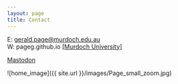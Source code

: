```yaml
--- 
layout: page
title: Contact
---
```



E: gerald.page@murdoch.edu.au  
W: pageg.github.io
[[Murdoch University]](https://researchportal.murdoch.edu.au/esploro/profile/gerald_page/overview)

<a rel="me" href="https://aus.social/@gfmpage">Mastodon</a>

![home_image]({{ site.url }}/images/Page_small_zoom.jpg)
